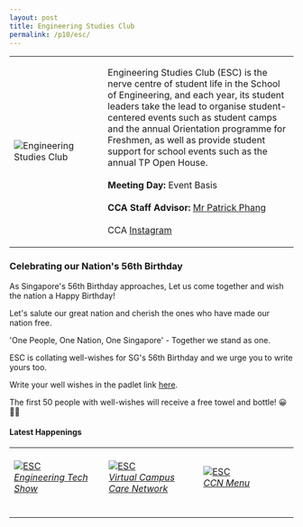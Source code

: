 ```yaml
---
layout: post
title: Engineering Studies Club
permalink: /p10/esc/
---
```

<div>
    <table>
        <tr>
            <td style="width:33%"><image src="{{site.baseurl}}/images/CCA_esc.jpg" style="display:block;margin-left:auto;margin-right:auto;" alt="Engineering Studies Club"></image></td>
            <td>
                <p>
                    Engineering Studies Club (ESC) is the nerve centre of student life in the School of Engineering, and each year, its student leaders take the lead to organise student-centered events such as student camps and the annual Orientation programme for Freshmen, as well as provide student support for school events such as the annual TP Open House.<br>
                    <br>
                    <b>Meeting Day:</b> Event Basis<br>
                    <br>
                    <b>CCA Staff Advisor:</b> <a href="mailto:chianwei@tp.edu.sg">Mr Patrick Phang</a><br>
                    <br>
                    CCA <a href="https://www.instagram.com/tp_esc">Instagram</a>
                </p>
            </td>
        </tr>
    </table>
</div>

### Celebrating our Nation's 56th Birthday

As Singapore's 56th Birthday approaches, Let us come together and wish the nation a Happy Birthday!  

Let's salute our great nation and cherish the ones who have made our nation free. 

'One People, One Nation, One Singapore' - Together we stand as one.

 ESC is collating well-wishes for SG's 56th Birthday and we urge you to write yours too. 

 Write your well wishes in the padlet link [here](https://padlet.com/2004241b/68nzckkvss4xd22y). 

The first 50 people with well-wishes will receive a free towel and bottle! 😀👍🏻




#### Latest Happenings

<div>
    <table>
        <tr>
            <td style="width:33%"><br>
                <a href="https://www.instagram.com/p/CMMyrAZHSXE/">
                    <image src="{{site.baseurl}}/images/CCA-esc_IG4.jpg" style="display:block;margin-left:auto;margin-right:auto;" alt="ESC">
                    <h6 style="margin-top:0%">Engineering Tech Show</h6>
                    </image>
                </a>
            </td>
            <td style="width:33%"><br>
                <a href="https://www.instagram.com/p/CDfxutCnSqE/">
                    <image src="{{site.baseurl}}/images/CCA-esc_IG.jpg" style="display:block;margin-left:auto;margin-right:auto;" alt="ESC">
                    <h6 style="margin-top:0%">Virtual Campus Care Network</h6>
                    </image>
                </a>
            </td>
            <td style="width:33%"><br>
                <a href="https://www.instagram.com/p/CDfx32uHDKa/">
                    <image src="{{site.baseurl}}/images/CCA-esc_IG2.jpg" style="display:block;margin-left:auto;margin-right:auto;" alt="ESC">
                    <h6 style="margin-top:0%">CCN Menu</h6>    
                    </image>
                </a>
            </td>
        </tr>
    </table>
</div>